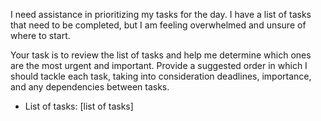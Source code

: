 I need assistance in prioritizing my tasks for the day. I have a list of tasks that need to be completed, but I am feeling overwhelmed and unsure of where to start. 

Your task is to review the list of tasks and help me determine which ones are the most urgent and important. Provide a suggested order in which I should tackle each task, taking into consideration deadlines, importance, and any dependencies between tasks.

- List of tasks: [list of tasks]